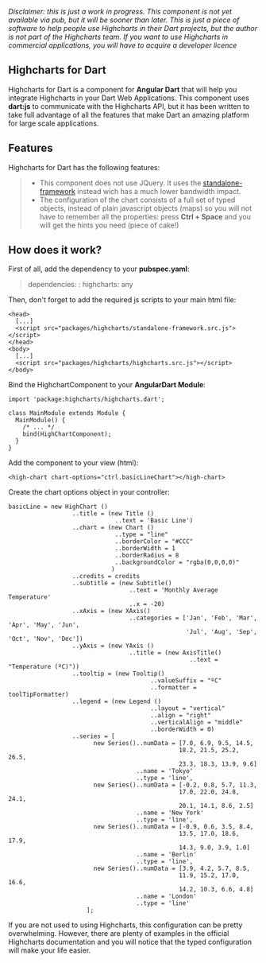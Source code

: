 *Disclaimer: this is just a work in progress. This component is not yet available via pub, but it will be sooner than later. This is just a piece of software to help people use Highcharts in their Dart projects, but the author is not part of the Highcharts team. If you want to use Highcharts in commercial applications, you will have to acquire a developer licence* 

Highcharts for Dart
-------------------
Highcharts for Dart is a component for **Angular Dart** that will help you integrate Highcharts in your Dart Web Applications. 
This component uses **dart:js** to communicate with the Highcharts API, but it has been written to take full advantage of all the features that make Dart an amazing platform for large scale applications. 

Features
--------
Highcharts for Dart has the following features: 
> - This component does not use JQuery. It uses the [standalone-framework](https://github.com/highslide-software/highcharts.com/blob/master/js/adapters/standalone-framework.src.js) instead wich has a much lower bandwidth impact. 
> - The configuration of the chart consists of a full set of typed objects, instead of plain javascript objects (maps) so you will not have to remember all the properties: press **Ctrl + Space** and you will get the hints you need (piece of cake!)

How does it work?
-----------------
First of all, add the dependency to your **pubspec.yaml**: 
> dependencies: 
> : highcharts: any

Then, don't forget to add the required js scripts to your main html file: 
```
<head>
  [...]
  <script src="packages/highcharts/standalone-framework.src.js"></script>
</head>
<body>
  [...]
  <script src="packages/highcharts/highcharts.src.js"></script>
</body>
```

Bind the HighchartComponent to your **AngularDart Module**: 
```
import 'package:highcharts/highcharts.dart';

class MainModule extends Module {
  MainModule() {
    /* ... */
    bind(HighChartComponent);
  }
}
```

Add the component to your view (html): 
```
<high-chart chart-options="ctrl.basicLineChart"></high-chart>
```

Create the chart options object in your controller: 
```
basicLine = new HighChart ()
                  ..title = (new Title ()
                              ..text = 'Basic Line')
                  ..chart = (new Chart ()
                              ..type = "line"
                              ..borderColor = "#CCC"
                              ..borderWidth = 1
                              ..borderRadius = 8
                              ..backgroundColor = "rgba(0,0,0,0)"
                             )
                  ..credits = credits
                  ..subtitle = (new Subtitle()
                                  ..text = 'Monthly Average Temperature'
                                  ..x = -20)
                  ..xAxis = (new XAxis()
                                  ..categories = ['Jan', 'Feb', 'Mar', 'Apr', 'May', 'Jun',
                                                  'Jul', 'Aug', 'Sep', 'Oct', 'Nov', 'Dec'])
                  ..yAxis = (new YAxis ()
                                  ..title = (new AxisTitle()
                                                   ..text = "Temperature (ºC)"))
                  ..tooltip = (new Tooltip()
                                        ..valueSuffix = "ºC"
                                        ..formatter = toolTipFormatter)
                  ..legend = (new Legend ()
                                        ..layout = "vertical"
                                        ..align = "right"
                                        ..verticalAlign = "middle" 
                                        ..borderWidth = 0)
                  ..series = [
                        new Series()..numData = [7.0, 6.9, 9.5, 14.5, 
                                                18.2, 21.5, 25.2, 26.5, 
                                                23.3, 18.3, 13.9, 9.6]
                                    ..name = 'Tokyo'
                                    ..type = 'line', 
                        new Series()..numData = [-0.2, 0.8, 5.7, 11.3, 
                                                17.0, 22.0, 24.8, 24.1, 
                                                20.1, 14.1, 8.6, 2.5]
                                    ..name = 'New York'
                                    ..type = 'line',
                        new Series()..numData = [-0.9, 0.6, 3.5, 8.4, 
                                                13.5, 17.0, 18.6, 17.9, 
                                                14.3, 9.0, 3.9, 1.0]
                                    ..name = 'Berlin'
                                    ..type = 'line',
                        new Series()..numData = [3.9, 4.2, 5.7, 8.5, 
                                                11.9, 15.2, 17.0, 16.6, 
                                                14.2, 10.3, 6.6, 4.8]
                                    ..name = 'London'
                                    ..type = 'line'
                      ];
```
If you are not used to using Highcharts, this configuration can be pretty overwhelming. However, there are plenty of examples in the official Highcharts documentation and you will notice that the typed configuration will make your life easier. 
